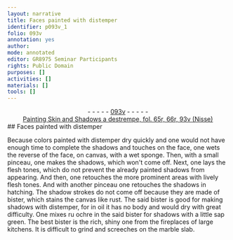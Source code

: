 ```yaml
---
layout: narrative
title: Faces painted with distemper
identifier: p093v_1
folio: 093v
annotation: yes
author:
mode: annotated
editor: GR8975 Seminar Participants
rights: Public Domain
purposes: []
activities: []
materials: []
tools: []
---
```


 <div class="folio" align="center">- - - - - <a href="http://gallica.bnf.fr/ark:/12148/btv1b10500001g/f192.image" target="_blank">093v</a> - - - - - </div> <div class="annotation" align="center"><a href="https://drive.google.com/drive/folders/0BwJi-u8sfkVDTkM0UklMWDhqZlU" target="_blank">Painting Skin and Shadows a destrempe, fol. 65r, 66r, 93v (Nisse)</a> </div> 
## Faces painted with distemper

 
 Because colors painted with distemper dry quickly and one would not have enough time to complete the shadows and touches on the face, one wets the reverse of the face, on canvas, with a wet sponge. Then, with a small pinceau, one makes the shadows, which won't come off. Next, one lays the flesh tones, which do not prevent the already painted shadows from appearing. And then, one retouches the more prominent areas with lively flesh tones. And with another pinceau one retouches the shadows in hatching. The shadow strokes do not come off because they are made of bister, which stains the canvas like rust. The said bister is good for making shadows with distemper, for in oil it has no body and would dry with great difficulty. One mixes ru ochre in the said bister for shadows with a little sap green. The best bister is the rich, shiny one from the fireplaces of large kitchens. It is difficult to grind and screeches on the marble slab. 
 